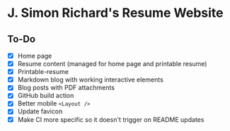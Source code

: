 # J. Simon Richard's Resume Website

## To-Do

- [x] Home page
- [x] Resume content (managed for home page and printable resume)
- [x] Printable-resume
- [x] Markdown blog with working interactive elements
- [x] Blog posts with PDF attachments
- [x] GitHub build action
- [x] Better mobile `<Layout />`
- [x] Update favicon
- [x] Make CI more specific so it doesn't trigger on README updates
